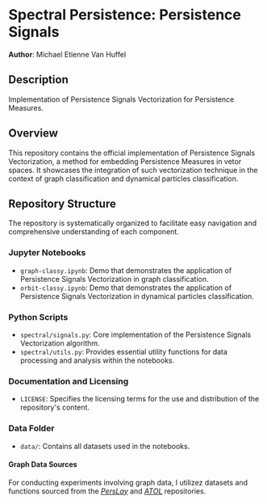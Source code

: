 # Spectral Persistence: Persistence Signals
**Author**: Michael Etienne Van Huffel

## Description
Implementation of Persistence Signals Vectorization for Persistence Measures.

## Overview
This repository contains the official implementation of Persistence Signals Vectorization, a method for embedding Persistence Measures in vetor spaces. It showcases the integration of such vectorization technique in the context of graph classification and dynamical particles classification.

## Repository Structure
The repository is systematically organized to facilitate easy navigation and comprehensive understanding of each component.

### Jupyter Notebooks
- `graph-classy.ipynb`: Demo that demonstrates the application of Persistence Signals Vectorization in graph classification.
- `orbit-classy.ipynb`: Demo that demonstrates the application of Persistence Signals Vectorization in dynamical particles classification.

### Python Scripts
- `spectral/signals.py`: Core implementation of the Persistence Signals Vectorization algorithm.
- `spectral/utils.py`: Provides essential utility functions for data processing and analysis within the notebooks.


### Documentation and Licensing
- `LICENSE`: Specifies the licensing terms for the use and distribution of the repository's content.

### Data Folder 
- `data/`: Contains all datasets used in the notebooks. 

#### Graph Data Sources
 For conducting experiments involving graph data, I utilizez datasets and functions sourced from the [*PersLay*](https://github.com/MathieuCarriere/perslay) and [*ATOL*](https://github.com/martinroyer/atol) repositories.

